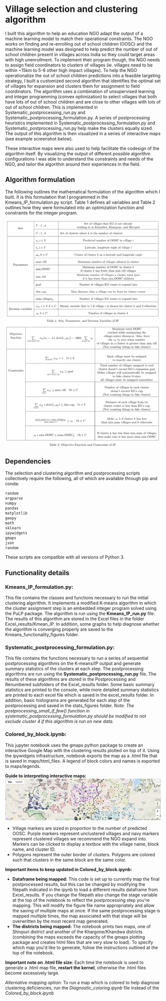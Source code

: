 # Village selection and clustering algorithm
I built this algorithm to help an education NGO adapt the output of a machine learning model to match their operational constraints. The NGO works on finding and re-enrolling out of school children (OOSC) and the machine learning model was designed to help predict the number of out of school children present in villages across India so they could target areas with high unenrollment. To implement their program though, the NGO needs to assign field coordinators to clusters of villages (ie. villages need to be within ~15km to 5-6 other high impact villages). To help the NGO operationalize the out of school children predictions into a feasible targeting strategy, I built a customized second algorithm that identifies the optimal set of villages for expansion and clusters them for assignment to field coordinators. The algorithm uses a combination of unsupervised learning and integer programming (convex optimization) to select villages that both have lots of out of school children and are close to other villages with lots of out of school children. This is implemented in Systematic_postprocessing_run.py and Systematic_postprocessing_formulation.py. A series of postprocessing heuristics implemented in Systematic_postprocessing_formulation.py and Systematic_postprocessing_run.py help make the clusters equally sized. The output of this algorithm is then visualized in a series of interactive maps (see example screenshot below). 

These interactive maps were also used to help facilitate the codesign of the algorithm itself. By visualizing the output of different possible algorithm configurations I was able to understand the constraints and needs of the NGO, and tailor the algorithm around their experiences in the field.

## Algorithm formulation
The following outlines the mathematical formulation of the algorithm which I built. It is this formulation that I programmed in the Kmeans_IP_formulation.py script. Table 1 defines all variables and Table 2 outlines how they were formulated into an optimization function and constraints for the integer program.

![Table 1](Table_1.png)
![Table 2](Table_2.png)

## Dependencies
The selection and clustering algorithm and postprocessing scripts collectively require the following, all of which are available through pip and conda:
```pulp
random
argparse
numpy
pandas
matplotlib
geopy
math
sklearn
ipywidgets
gmaps
json
random
```

These scripts are compatible with all versions of Python 3. 


## Functionality details

### Kmeans_IP_formulation.py: 
This file contains the classes and functions necessary to run the initial clustering algorithm. It implements a modified K-means algorithm in which the cluster assignment step is an embedded integer program solved using the PuLP package. The algorithm is run using the **Kmeans_IP_run.py** file. The results of this algorithm are stored in the Excel files in the folder Excel_results/Kmean_IP. In addition, some graphs to help diagnose whether the algorithm is converging properly are saved to the Kmeans_functionality_figures folder.

### Systematic_postprocessing_formulation.py: 
This file contains the functions necessary to run a series of sequential postprocessing algorithms on the K-means/IP output and generate summary statistics of the clusters at each step. The postprocessing algorithms are run using the **Systematic_postprocessing_run.py** file. The results of these algorithms are stored in the Postprocessing and Renumbered subfolders of the Excel_results folder. Some basic summary statistics are printed to the console, while more detailed summary statistics are printed to each excel file which is saved in the excel_results folder. In addition, basic histograms are generated for each step of the postprocessing and saved in the stats_figures folder. *Note: The postprocessing_small_if_few() function in systematic_postprocessing_formulation.py should be modified to not exclude cluster 4 if this algorithm is run on new data.*

### Colored_by_block.ipynb: 
This jupyter notebook uses the gmaps python package to create an interactive Google Map with the clustering results plotted on top of it. Using the ipywidgets infrastructure, notebook exports the map as a .html file that is saved in maps/html_files. A legend of block colors and names is exported to maps/legends. 

**Guide to interpreting interactive maps:**
![Map example](Clusters.png)

- Village markers are sized in proportion to the number of predicted OOSC. Purple markers represent unclustered villages and navy markers represent clustered villages we recommend the NGO expand into. Markers can be clicked to display a textbox with the village name, block name, and cluster ID.
- Polygons represent the outer border of clusters. Polygons are colored such that clusters in the same block are the same color.

	
**Important items to keep updated in Colored_by_block.ipynb:**
- **Dataframe being mapped:** This code is set up to currently map the final postprocessed results, but this can be changed by modifying the filepath indicated in the ipynb to load a different results dataframe from Excel_results. If you change the filepath also change the stage variable at the top of the notebook to reflect the postprocessing step you're mapping. This will modify the figure file name appropriately and allow the saving of multiple maps at once. If the same postprocessing stage is mapped multiple times, the map associated with that stage will be overwritten by the most recent map generated.
- **The districts being mapped:** The notebook prints two maps, one of Shivpuri district and another of the Khargone/Khandwa districts (combining the maps exceeds the capacity of the gmaps plotting package and creates html files that are very slow to load). To specify which map you'd like to generate, follow the instructions outlined at the top of the notebook.

**Important note on .html file size**: Each time the notebook is used to generate a .html map file, **restart the kernel**, otherwise the .html files become excessively large.
	
*Alternative mapping option*: To run a map which is colored to help diagnose clustering deficiencies, run the *Diagnostic_coloring.ipynb* file instead of the *Colored_by_block.ipynb*
